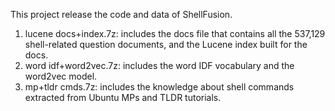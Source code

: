 This project release the code and data of ShellFusion.

1. lucene docs+index.7z: includes the docs file that contains all the 537,129 shell-related question documents, and the Lucene index built for the docs.
3. word idf+word2vec.7z: includes the word IDF vocabulary and the word2vec model.
4. mp+tldr cmds.7z: includes the knowledge about shell commands extracted from Ubuntu MPs and TLDR tutorials.
